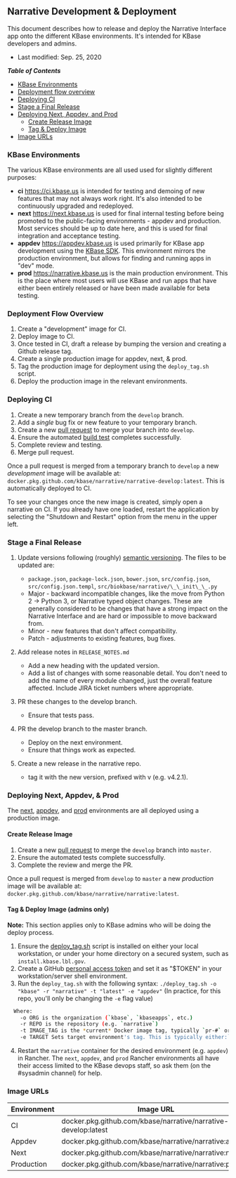 ## Narrative Development & Deployment

This document describes how to release and deploy the Narrative Interface app onto the different KBase environments. It's intended for KBase developers and admins.

- Last modified: Sep. 25, 2020

**_Table of Contents_**

-   [KBase Environments](#kbase-environments)
-   [Deployment flow overview](#deployment-flow-overview)
-   [Deploying CI](#deploying-ci)
-   [Stage a Final Release](#stage-a-final-release)
-   [Deploying Next, Appdev, and Prod](#deploying-next,-appdev-&-prod)
    -   [Create Release Image](#create-release-image)
    -   [Tag & Deploy Image](#tag-&-deploy-image)
-   [Image URLs](#image-urls)

### KBase Environments

The various KBase environments are all used used for slightly different purposes:
-   **ci** <https://ci.kbase.us> is intended for testing and demoing of new features that may not always work right. It's also intended to be continuously upgraded and redeployed. 
-   **next** <https://next.kbase.us> is used for final internal testing before being promoted to the public-facing environments - appdev and production. Most services should be up to date here, and this is used for final integration and acceptance testing.
-   **appdev** <https://appdev.kbase.us> is used primarily for KBase app development using the [KBase SDK](https://kbase.github.io/kb_sdk_docs/). This environment mirrors the production environment, but allows for finding and running apps in "dev" mode.
-   **prod** <https://narrative.kbase.us> is the main production environment. This is the place where most users will use KBase and run apps that have either been entirely released or have been made available for beta testing.


### Deployment Flow Overview

1.  Create a "development" image for CI.
2.  Deploy image to CI.
3.  Once tested in CI, draft a release by bumping the version and creating a Github release tag.
4.  Create a single production image for appdev, next, & prod.
5.  Tag the production image for deployment using the `deploy_tag.sh` script.
6.  Deploy the production image in the relevant environments.

### Deploying CI

1.  Create a new temporary branch from the `develop` branch.
2.  Add a _single_ bug fix or new feature to your temporary branch.
3.  Create a new [pull request](https://github.com/kbase/narrative/compare) to merge your branch into `develop`.
4.  Ensure the automated [build test](https://github.com/kbase/narrative/actions?query=workflow%3A%22Build+Test+Image%22) completes successfully.
5.  Complete review and testing.
6.  Merge pull request.

Once a pull request is merged from a temporary branch to `develop` a new _development_ image will be available at:
`docker.pkg.github.com/kbase/narrative/narrative-develop:latest`. This is automatically deployed to CI.

To see your changes once the new image is created, simply open a narrative on CI. If you already have one loaded, restart the application by selecting the "Shutdown and Restart" option from the menu in the upper left.

### Stage a Final Release

1.  Update versions following (roughly) [semantic versioning](https://semver.org). The files to be updated are:
    -   `package.json`, `package-lock.json`, `bower.json`, `src/config.json`, `src/config.json.templ`, `src/biokbase/narrative/\_\_init\_\_.py`
    -   Major - backward incompatible changes, like the move from Python 2 -> Python 3, or Narrative typed object changes. These are generally considered to be changes that have a strong impact on the Narrative Interface and are hard or impossible to move backward from.
    -   Minor - new features that don't affect compatibility.
    -   Patch - adjustments to existing features, bug fixes.  

2.  Add release notes in `RELEASE_NOTES.md`
    -   Add a new heading with the updated version.
    -   Add a list of changes with some reasonable detail. You don't need to add the name of every module changed, just the overall feature affected. Include JIRA ticket numbers where appropriate.

3.  PR these changes to the develop branch.
    -   Ensure that tests pass.

4.  PR the develop branch to the master branch.
    -   Deploy on the next environment.
    -   Ensure that things work as expected.

5.  Create a new release in the narrative repo.
    -   tag it with the new version, prefixed with v (e.g. v4.2.1).

### Deploying Next, Appdev, & Prod

The [next](https://next.kbase.us), [appdev](https://appdev.kbase.us), and [prod](https://narrative.kbase.us) environments are all deployed using a production image. 

#### Create Release Image

1.  Create a new [pull request](https://github.com/kbase/narrative/compare) to merge the `develop` branch into `master`.
2.  Ensure the automated tests complete successfully.
3.  Complete the review and merge the PR.

Once a pull request is merged from `develop` to `master` a new _production_ image will be available at:
`docker.pkg.github.com/kbase/narrative/narrative:latest`.

#### Tag & Deploy Image (admins only)

**Note:** This section applies only to KBase admins who will be doing the deploy process.

1.  Ensure the [deploy_tag.sh](https://github.com/kbase/narrative-traefiker/blob/develop/.github/workflows/scripts/deploy_tag.sh) script is installed on either your local workstation, or under your home directory on a secured system, such as `install.kbase.lbl.gov`.
2.  Create a GitHub [personal access token](https://github.com/settings/tokens) and set it as "$TOKEN" in your workstation/server shell environment.
3.  Run the `deploy_tag.sh` with the following syntax: `./deploy_tag.sh -o "kbase" -r "narrative" -t "latest" -e "appdev"` (In practice, for this repo, you'll only be changing the `-e` flag value)

```bash
  Where:
    -o ORG is the organization (`kbase`, `kbaseapps`, etc.)
    -r REPO is the repository (e.g. `narrative`)
    -t IMAGE_TAG is the *current* Docker image tag, typically `pr-#` or `latest`
    -e TARGET Sets target environment's tag. This is typically either:`next`, `appdev`, or `prod`.
```

4.  Restart the `narrative` container for the desired environment (e.g. `appdev`) in Rancher. The `next`, `appdev`, and `prod` Rancher environments all have their access limited to the KBase devops staff, so ask them (on the #sysadmin channel) for help.

### Image URLs

| Environment | Image URL                                                      |
| ----------- | -------------------------------------------------------------- |
| CI          | docker.pkg.github.com/kbase/narrative/narrative-develop:latest |
| Appdev      | docker.pkg.github.com/kbase/narrative/narrative:appdev         |
| Next        | docker.pkg.github.com/kbase/narrative/narrative:next           |
| Production  | docker.pkg.github.com/kbase/narrative/narrative:prod           |
